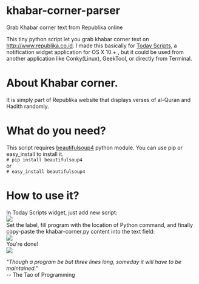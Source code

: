 # khabar-corner-parser
Grab Khabar corner text from Republika online

This tiny python script let you grab khabar corner text on http://www.republika.co.id. I made this basically for <a href='https://github.com/SamRothCA/Today-Scripts'>Today Scripts</a>, a notification widget application for OS X 10.+ , but it could be used from another application like Conky(Linux), GeekTool, or directly from Terminal.

# About Khabar corner.
It is simply part of Republika website that displays verses of al-Quran and Hadith randomly. 

# What do you need?
This script requires [beautifulsoup4]("https://pypi.python.org/pypi/beautifulsoup4") python module. You can use pip or easy_install to install it.  
`# pip install beautifulsoup4`  
or  
`# easy_install beautifulsoup4`  

# How to use it?
In Today Scripts widget, just add new script:  
<img src="https://www.dropbox.com/s/iyhonuqj5z4dz94/1.png?raw=1">    
Set the label, fill program with the location of Python command, and finally copy-paste the khabar-corner.py content into the text field:  
<img src="https://www.dropbox.com/s/0usc499tbgtqf3c/2.png?raw=1">    
You're done!  
<img src="https://www.dropbox.com/s/jxn00gvnvcd5ats/3.png?raw=1">    

*"Though a program be but three lines long, someday it will have to
be maintained."*  
-- The Tao of Programming
